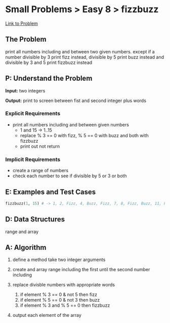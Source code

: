# Small Problems > Easy 8 > fizzbuzz

[Link to Problem](https://launchschool.com/exercises/f1c61d35)

## The Problem

print all numbers including and between two given numbers. except if a number divisible by 3 print fizz instead, divisible by 5 print buzz instead and divisible by 3 and 5 print fizzbuzz instead

## P: Understand the Problem

**Input:** two integers

**Output:** print to screen between fist and second integer plus words

### Explicit Requirements

- print all numbers including and between given numbers
  - 1 and 15 -> 1..15
  - replace % 3 == 0 with fizz, % 5 == 0 with buzz and both with fizzbuzz
  - print out not return


### Implicit Requirements

- create a range of numbers
- check each number to see if divisible by 5 or 3 or both


## E: Examples and Test Cases

```ruby
fizzbuzz(1, 15) # -> 1, 2, Fizz, 4, Buzz, Fizz, 7, 8, Fizz, Buzz, 11, Fizz, 13, 14, FizzBuzz
```

## D: Data Structures

range and array


## A: Algorithm

1. define a method take two integer arguments
1. create and array range including the first until the second number including
3. replace divisble numbers with appropriate words
   1. if element % 3 == 0 & not 5 then fizz
   2. if element % 5 == 0 & not 3 then buzz
   3. if element % 3 and % 5 == 0 then fizzbuzz

4. output each element of the array

